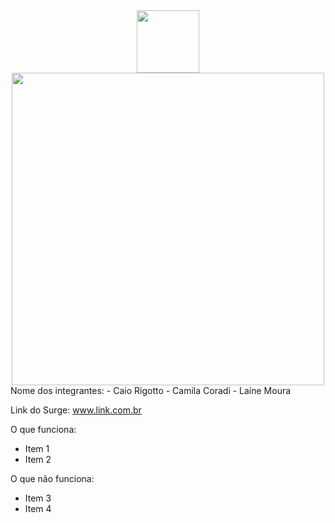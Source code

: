 
<div align="center" > <img width="100vw" src="https://img.icons8.com/plasticine/344/pokeball.png"/>
<img width="500vw" src="https://user-images.githubusercontent.com/56762847/163064756-6ba2cf4f-e2e5-4127-a145-6fc3c3e9e8a1.png"/> </div>
  



<div>
  Nome dos integrantes: 
- Caio Rigotto
- Camila Coradi
- Laíne Moura

Link do Surge: www.link.com.br

O que funciona:
- Item 1
- Item 2

O que não funciona: 
- Item 3
- Item 4
  </div>
